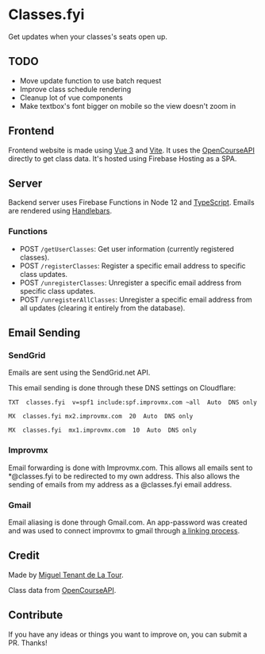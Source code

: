 # Classes.fyi

Get updates when your classes's seats open up.

## TODO

- Move update function to use batch request
- Improve class schedule rendering
- Cleanup lot of vue components
- Make textbox's font bigger on mobile so the view doesn't zoom in

## Frontend

Frontend website is made using [Vue 3](https://github.com/vuejs/vue-next) and [Vite](https://github.com/vitejs/vite). It uses the [OpenCourseAPI](https://github.com/OpenCourseAPI/OpenCourseAPI) directly to get class data. It's hosted using Firebase Hosting as a SPA.

## Server

Backend server uses Firebase Functions in Node 12 and [TypeScript](https://www.typescriptlang.org/). Emails are rendered using [Handlebars](https://handlebarsjs.com).

### Functions

- POST `/getUserClasses`: Get user information (currently registered classes).
- POST `/registerClasses`: Register a specific email address to specific class updates.
- POST `/unregisterClasses`: Unregister a specific email address from specific class updates.
- POST `/unregisterAllClasses`: Unregister a specific email address from all updates (clearing it entirely from the database).

## Email Sending

### SendGrid

Emails are sent using the SendGrid.net API.

This email sending is done through these DNS settings on Cloudflare:

```dns
TXT  classes.fyi  v=spf1 include:spf.improvmx.com ~all  Auto  DNS only

MX  classes.fyi mx2.improvmx.com  20  Auto  DNS only

MX  classes.fyi  mx1.improvmx.com  10  Auto  DNS only
```

### Improvmx

Email forwarding is done with Improvmx.com.
This allows all emails sent to \*@classes.fyi to be redirected to my own address.
This also allows the sending of emails from my address as a @classes.fyi email address.

### Gmail

Email aliasing is done through Gmail.com.
An app-password was created and was used to connect improvmx to gmail through [a linking process](https://improvmx.com/guides/send-emails-using-gmail/).

## Credit

Made by [Miguel Tenant de La Tour](https://github.com/Pandawan).

Class data from [OpenCourseAPI](https://github.com/OpenCourseAPI/OpenCourseAPI).

## Contribute

If you have any ideas or things you want to improve on, you can submit a PR. Thanks!
